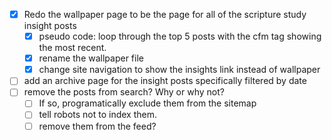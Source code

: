 - [x] Redo the wallpaper page to be the page for all of the scripture study insight posts
    - [x] pseudo code: loop through the top 5 posts with the cfm tag showing the most recent.
    - [x] rename the wallpaper file
    - [x] change site navigation to show the insights link instead of wallpaper
- [ ] add an archive page for the insight posts specifically filtered by date
- [ ] remove the posts from search? Why or why not?
    - [ ] If so, programatically exclude them from the sitemap
    - [ ] tell robots not to index them.
    - [ ] remove them from the feed?